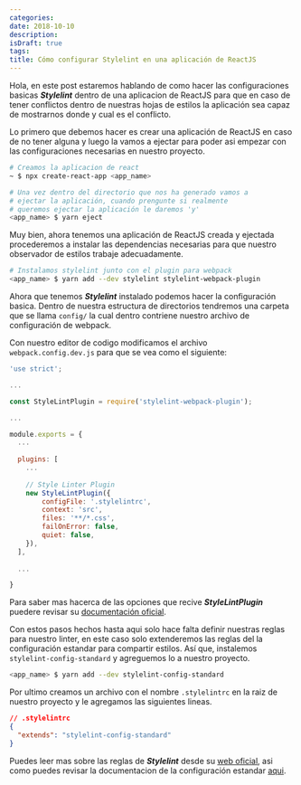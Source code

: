 ```yaml
---
categories:
date: 2018-10-10
description: 
isDraft: true
tags:
title: Cómo configurar Stylelint en una aplicación de ReactJS
---
```


Hola, en este post estaremos hablando de como hacer las configuraciones basicas
***Stylelint*** dentro de una aplicacion de ReactJS para que en caso de tener 
conflictos dentro de nuestras hojas de estilos la aplicación sea capaz de 
mostrarnos donde y cual es el conflicto.

Lo primero que debemos hacer es crear una aplicación de ReactJS en caso de no 
tener alguna y luego la vamos a ejectar para poder asi empezar con las 
configuraciones necesarias en nuestro proyecto.

```bash
# Creamos la aplicacion de react
~ $ npx create-react-app <app_name>

# Una vez dentro del directorio que nos ha generado vamos a
# ejectar la aplicación, cuando prengunte si realmente
# queremos ejectar la aplicación le daremos 'y'
<app_name> $ yarn eject
```

Muy bien, ahora tenemos una aplicación de ReactJS creada y ejectada procederemos
a instalar las dependencias necesarias para que nuestro observador de estilos
trabaje adecuadamente.

```bash
# Instalamos stylelint junto con el plugin para webpack
<app_name> $ yarn add --dev stylelint stylelint-webpack-plugin
```

Ahora que tenemos ***Stylelint*** instalado podemos hacer la configuración
basica. Dentro de nuestra estructura de directorios tendremos una carpeta que 
se llama `config/` la cual dentro contriene nuestro archivo de configuración de
webpack.

Con nuestro editor de codigo modificamos el archivo `webpack.config.dev.js` para
que se vea como el siguiente:

```javascript
'use strict';

...

const StyleLintPlugin = require('stylelint-webpack-plugin');

...

module.exports = {
  ...
  
  plugins: [
    ...
  
    // Style Linter Plugin
    new StyleLintPlugin({
        configFile: '.stylelintrc',
        context: 'src',
        files: '**/*.css',
        failOnError: false, 
        quiet: false,
    }),
  ],
  
  ...

}
```

Para saber mas hacerca de las opciones que recive ***StyleLintPlugin*** puedere
revisar su [documentación oficial](https://github.com/JaKXz/stylelint-webpack-plugin#options).

Con estos pasos hechos hasta aqui solo hace falta definir nuestras reglas para
nuestro linter, en este caso solo extenderemos las reglas del la configuración
estandar para compartir estilos. Así que, instalemos `stylelint-config-standard`
y agreguemos lo a nuestro proyecto.

```bash
<app_name> $ yarn add --dev stylelint-config-standard
```

Por ultimo creamos un archivo con el nombre `.stylelintrc` en la raiz de nuestro
proyecto y le agregamos las siguientes lineas.

```json
// .stylelintrc
{
  "extends": "stylelint-config-standard"
}
```

Puedes leer mas sobre las reglas de ***Stylelint*** desde su [web oficial](https://stylelint.io/user-guide/rules/),
asi como puedes revisar la documentacion de la configuración estandar [aqui](https://github.com/stylelint/stylelint-config-standard).
